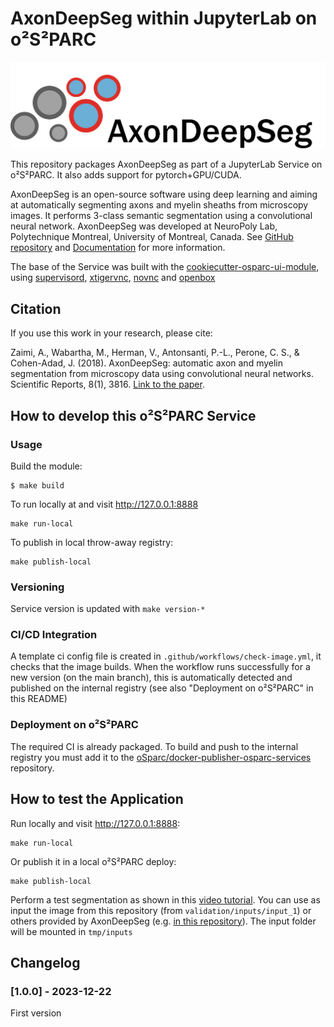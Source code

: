 # AxonDeepSeg within JupyterLab on o²S²PARC

![](https://github.com/axondeepseg/axondeepseg/blob/master/docs/source/_static/logo_ads-alpha.png?raw=true)

This repository packages AxonDeepSeg as part of a JupyterLab Service on o²S²PARC. It also adds support for pytorch+GPU/CUDA.

AxonDeepSeg is an open-source software using deep learning and aiming at automatically segmenting axons and myelin sheaths from microscopy images. It performs 3-class semantic segmentation using a convolutional neural network. AxonDeepSeg was developed at NeuroPoly Lab, Polytechnique Montreal, University of Montreal, Canada. See [GitHub repository](https://github.com/axondeepseg/axondeepseg/) and [Documentation](https://axondeepseg.readthedocs.io/en/latest/index.html) for more information.

The base of the Service was built with the [cookiecutter-osparc-ui-module](https://git.speag.com/oSparc/cookiecutter-osparc-ui-module), using [supervisord](http://supervisord.org/), [xtigervnc](https://tigervnc.org/), [novnc](https://novnc.com/info.html) and [openbox](http://openbox.org/wiki/Main_Page)

## Citation

If you use this work in your research, please cite:

Zaimi, A., Wabartha, M., Herman, V., Antonsanti, P.-L., Perone, C. S., & Cohen-Adad, J. (2018). AxonDeepSeg: automatic axon and myelin segmentation from microscopy data using convolutional neural networks. Scientific Reports, 8(1), 3816. [Link to the paper](https://doi.org/10.1038/s41598-018-22181-4).

## How to develop this o²S²PARC Service

### Usage

Build the module:
```console
$ make build
```
To run locally at and visit http://127.0.0.1:8888
```console
make run-local
```
To publish in local throw-away registry:
```console
make publish-local
```


### Versioning
Service version is updated with ``make version-*``

### CI/CD Integration 
A template ci config file is created in ```.github/workflows/check-image.yml```, it checks that the image builds. When the workflow runs successfully for a new version (on the main branch), this is automatically detected and published on the internal registry (see also "Deployment on o²S²PARC" in this README)

### Deployment on o²S²PARC

The required CI is already packaged.
To build and push to the internal registry you must add it to the [oSparc/docker-publisher-osparc-services](https://git.speag.com/oSparc/docker-publisher-osparc-services) repository.

## How to test the Application
Run locally and visit http://127.0.0.1:8888:
```console
make run-local
```
Or publish it in a local o²S²PARC deploy:
```console
make publish-local
```
Perform a test segmentation as shown in this [video tutorial](https://youtu.be/zibDbpko6ko). You can use as input the image from this repository (from ```validation/inputs/input_1```) or others provided by AxonDeepSeg (e.g. [in this repository](https://github.com/axondeepseg/default-SEM-model/tree/main/model_seg_rat_axon-myelin_sem/data_test)). The input folder will be mounted in ```tmp/inputs```

## Changelog


### [1.0.0] - 2023-12-22
First version
